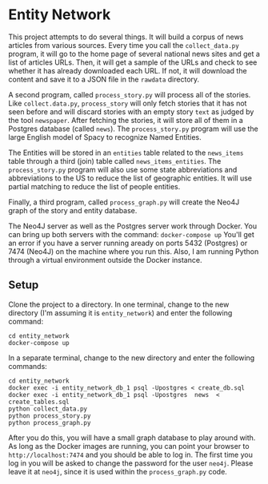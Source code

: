 # Entity Network

This project attempts to do several things.  It will build a corpus of
news articles from various sources.  Every time you call the
`collect_data.py` program, it will go to the home page of several
national news sites and get a list of articles URLs.  Then, it will
get a sample of the URLs and check to see whether it has already
downloaded each URL.  If not, it will download the content and save it
to a JSON file in the `rawdata` directory.

A second program, called `process_story.py` will process all of the
stories.  Like `collect.data.py`, `process_story` will only fetch
stories that it has not seen before and will discard stories with an
empty story `text` as judged by the tool `newspaper`.  After fetching
the stories, it will store all of them in a Postgres database (called
`news`).  The `process_story.py` program will use the large English
model of Spacy to recognize Named Entities.

The Entities will be stored in an `entities` table related to the `news_items`
table through a third (join) table called `news_items_entities`.  The
`process_story.py` program will also use some state abbreviations and abbreviations
to the US to reduce the list of geographic entities.  It will use partial
matching to reduce the list of people entities.

Finally, a third program, called `process_graph.py` will create the
Neo4J graph of the story and entity database.

The Neo4J server as well as the Postgres server work through Docker.  You can
bring up both servers with the command: `docker-compose up`  You'll get an error
if you have a server running aready on ports 5432 (Postgres) or 7474 (Neo4J)
on the machine where you run this.  Also, I am running Python through a virtual
environment outside the Docker instance.

## Setup

Clone the project to a directory.  In one terminal, change to the new
directory (I'm assuming it is `entity_network`) and enter the following command:

```
cd entity_network
docker-compose up
```

In a separate terminal, change to the new directory and enter the
following commands:

```
cd entity_network
docker exec -i entity_network_db_1 psql -Upostgres < create_db.sql
docker exec -i entity_network_db_1 psql -Upostgres  news  < create_tables.sql
python collect_data.py
python process_story.py
python process_graph.py
```


After you do this, you will have a small graph database to play around
with.  As long as the Docker images are running, you can point your
browser to ```http://localhost:7474``` and you should be able to log
in.  The first time you log in you will be asked to change the
password for the user `neo4j`.  Please leave it at `neo4j`, since it
is used within the `process_graph.py` code.
